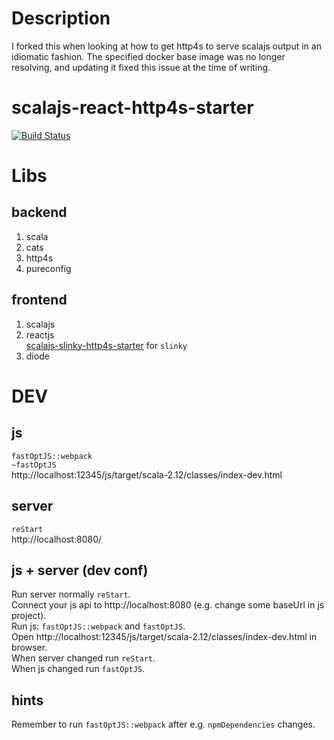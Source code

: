 # Description
I forked this when looking at how to get http4s to serve scalajs output in an idiomatic fashion. The specified docker base image was no longer resolving, and updating it fixed this issue at the time of writing.

# scalajs-react-http4s-starter
[![Build Status](https://travis-ci.org/oen9/scalajs-react-http4s-starter.svg?branch=master)](https://travis-ci.org/oen9/scalajs-react-http4s-starter)

# Libs

## backend
1. scala
1. cats
1. http4s
1. pureconfig

## frontend
1. scalajs
1. reactjs\
  [scalajs-slinky-http4s-starter](https://github.com/oen9/scalajs-slinky-http4s-starter) for `slinky`
1. diode

# DEV

## js
`fastOptJS::webpack`\
`~fastOptJS`\
http://localhost:12345/js/target/scala-2.12/classes/index-dev.html

## server
`reStart`\
http://localhost:8080/

## js + server (dev conf)
Run server normally `reStart`.\
Connect your js api to http://localhost:8080 (e.g. change some baseUrl in js project).\
Run js: `fastOptJS::webpack` and `fastOptJS`.\
Open http://localhost:12345/js/target/scala-2.12/classes/index-dev.html in browser.\
When server changed run `reStart`.\
When js changed run `fastOptJS`.

## hints
Remember to run `fastOptJS::webpack` after e.g. `npmDependencies` changes.
